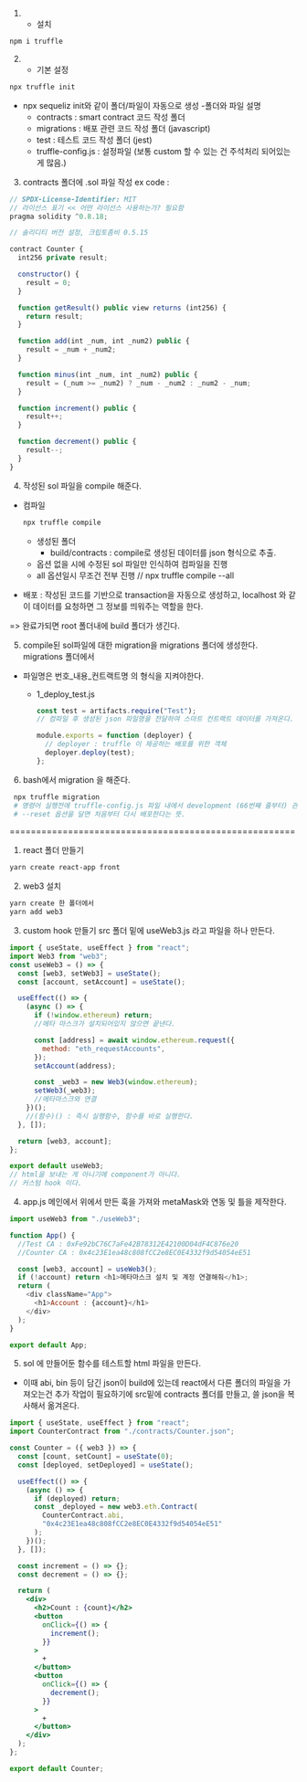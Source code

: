 1. - 설치

```bash
npm i truffle
```

2. - 기본 설정

```bash
npx truffle init
```

- npx sequeliz init와 같이 폴더/파일이 자동으로 생성 -폴더와 파일 설명
  - contracts : smart contract 코드 작성 폴더
  - migrations : 배포 관련 코드 작성 폴더 (javascript)
  - test : 테스트 코드 작성 폴더 (jest)
  - truffle-config.js : 설정파일 (보통 custom 할 수 있는 건 주석처리 되어있는 게 많음.)

3. contracts 폴더에 .sol 파일 작성
   ex code :

```js
// SPDX-License-Identifier: MIT
// 라이선스 표기 << 어떤 라이선스 사용하는가? 필요함
pragma solidity ^0.8.18;

// 솔리디티 버전 설정, 크립토좀비 0.5.15

contract Counter {
  int256 private result;

  constructor() {
    result = 0;
  }

  function getResult() public view returns (int256) {
    return result;
  }

  function add(int _num, int _num2) public {
    result = _num + _num2;
  }

  function minus(int _num, int _num2) public {
    result = (_num >= _num2) ? _num - _num2 : _num2 - _num;
  }

  function increment() public {
    result++;
  }

  function decrement() public {
    result--;
  }
}
```

4. 작성된 sol 파일을 compile 해준다.

- 컴파일

  ```bash
  npx truffle compile
  ```

  - 생성된 폴더
    - build/contracts : compile로 생성된 데이터를 json 형식으로 추출.
  - 옵션 없을 시에 수정된 sol 파일만 인식하여 컴파일을 진행
  - all 옵션일시 무조건 전부 진행 // npx truffle compile --all

- 배포 : 작성된 코드를 기반으로 transaction을 자동으로 생성하고, localhost 와 같이 데이터를 요청하면 그 정보를 띄워주는 역할을 한다.

=> 완료가되면 root 폴더내에 build 폴더가 생긴다.

5. compile된 sol파일에 대한 migration을 migrations 폴더에 생성한다.
   migrations 폴더에서

- 파일명은 번호\_내용\_컨트랙트명 의 형식을 지켜야한다.

  - 1_deploy_test.js

    ```js
    const test = artifacts.require("Test");
    // 컴파일 후 생성된 json 파일명을 전달하여 스마트 컨트랙트 데이터를 가져온다.

    module.exports = function (deployer) {
      // deployer : truffle 이 제공하는 배포를 위한 객체
      deployer.deploy(test);
    };
    ```

6. bash에서 migration 을 해준다.

```bash
 npx truffle migration
 # 명령어 실행전에 truffle-config.js 파일 내에서 development (66번째 줄부터) 관련 설정을 주석 해제하자.
 # --reset 옵션을 달면 처음부터 다시 배포한다는 뜻.
```

======================================================

1. react 폴더 만들기

```bash
yarn create react-app front
```

2. web3 설치

```bash
yarn create 한 폴더에서
yarn add web3
```

3. custom hook 만들기
   src 폴더 밑에 useWeb3.js 라고 파일을 하나 만든다.

```js
import { useState, useEffect } from "react";
import Web3 from "web3";
const useWeb3 = () => {
  const [web3, setWeb3] = useState();
  const [account, setAccount] = useState();

  useEffect(() => {
    (async () => {
      if (!window.ethereum) return;
      //메타 마스크가 설치되어있지 않으면 끝낸다.

      const [address] = await window.ethereum.request({
        method: "eth_requestAccounts",
      });
      setAccount(address);

      const _web3 = new Web3(window.ethereum);
      setWeb3(_web3);
      //메타마스크와 연결
    })();
    //(함수)() : 즉시 실행함수, 함수를 바로 실행한다.
  }, []);

  return [web3, account];
};

export default useWeb3;
// html을 보내는 게 아니기에 component가 아니다.
// 커스텀 hook 이다.
```

4. app.js 메인에서 위에서 만든 훅을 가져와 metaMask와 연동 및 틀을 제작한다.

```js
import useWeb3 from "./useWeb3";

function App() {
  //Test CA : 0xFe92bC76C7aFe42B78312E42100D04dF4C876e20
  //Counter CA : 0x4c23E1ea48c808fCC2e8EC0E4332f9d54054eE51

  const [web3, account] = useWeb3();
  if (!account) return <h1>메타마스크 설치 및 계정 연결해줘</h1>;
  return (
    <div className="App">
      <h1>Account : {account}</h1>
    </div>
  );
}

export default App;
```

5. sol 에 만들어둔 함수를 테스트할 html 파일을 만든다.

- 이때 abi, bin 등이 담긴 json이 build에 있는데 react에서 다른 폴더의 파일을 가져오는건 추가 작업이 필요하기에 src밑에 contracts 폴더를 만들고, 쓸 json을 복사해서 옮겨온다.

```jsx
import { useState, useEffect } from "react";
import CounterContract from "./contracts/Counter.json";

const Counter = ({ web3 }) => {
  const [count, setCount] = useState(0);
  const [deployed, setDeployed] = useState();

  useEffect(() => {
    (async () => {
      if (deployed) return;
      const _deployed = new web3.eth.Contract(
        CounterContract.abi,
        "0x4c23E1ea48c808fCC2e8EC0E4332f9d54054eE51"
      );
    })();
  }, []);

  const increment = () => {};
  const decrement = () => {};

  return (
    <div>
      <h2>Count : {count}</h2>
      <button
        onClick={() => {
          increment();
        }}
      >
        +
      </button>
      <button
        onClick={() => {
          decrement();
        }}
      >
        +
      </button>
    </div>
  );
};

export default Counter;
```
